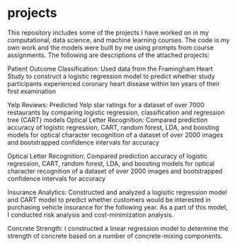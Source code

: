 # projects
This repository includes some of the projects I have worked on in my computational, data science, and machine learning courses. The code is my own work and the models were built by me using prompts from course assignments. The following are descriptions of the attached projects:

Patient Outcome Classification: Used data from the Framingham Heart Study to construct a logistic regression model to predict whether study participants experienced coronary heart disease within ten years of their first examination	

Yelp Reviews: Predicted Yelp star ratings for a dataset of over 7000 restaurants by comparing logistic regression, classification and regression tree (CART) models
Optical Letter Recognition: Compared prediction accuracy of logistic regression, CART, random forest, LDA, and boosting models for optical character recognition of a dataset of over 2000 images and bootstrapped confidence intervals for accuracy

Optical Letter Recognition: Compared prediction accuracy of logistic regression, CART, random forest, LDA, and boosting models for optical character recognition of a dataset of over 2000 images and bootstrapped confidence intervals for accuracy

Insurance Analytics: Constructed and analyzed a logisitic regression model and CART model to predict whether customers would be interested in purchasing vehicle insurance for the following year. As a part of this model, I conducted risk analysis and cost-minimization analysis. 

Concrete Strength: I constructed a linear regression model to determine the strength of concrete based on a number of concrete-mixing components.

